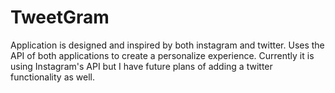 # TweetGram
Application is designed and inspired by both instagram and twitter. Uses the API of both applications to create a personalize experience. Currently it is using Instagram's API but I have future plans of adding a twitter functionality as well.  
